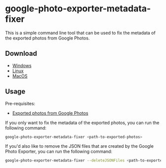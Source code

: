 # google-photo-exporter-metadata-fixer

This is a simple command line tool that can be used to fix the metadata of the exported photos from Google Photos.

## Download

- [Windows](https://github.com/opdude/google-photo-exporter-metadata-fixer/releases/latest/download/google-photo-exporter-metadata-fixer_Windows_x86_64.zip)
- [Linux](https://github.com/opdude/go-google-photo-exporter-metadata-fixer/releases/latest/download/google-photo-exporter-metadata-fixer_Linux_x86_64)
- [MacOS](https://github.com/opdude/go-google-photo-exporter-metadata-fixer/releases/latest/download/google-photo-exporter-metadata-fixer_Darwin_x86_64)

## Usage

Pre-requisites:
- [Exported photos from Google Photos](https://takeout.google.com/settings/takeout/custom/photo)

If you only want to fix the metadata of the exported photos, you can run the following command:

```bash
google-photo-exporter-metadata-fixer <path-to-exported-photos>
```

If you'd also like to remove the JSON files that are created by the Google Photo Exporter, you can run the following command:

```bash
google-photo-exporter-metadata-fixer --deleteJSONFiles <path-to-exported-photos>
```
